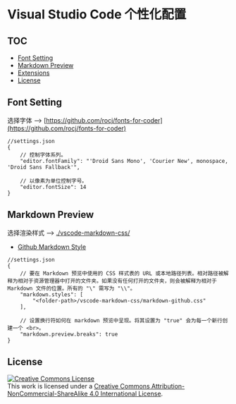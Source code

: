 # Visual Studio Code 个性化配置

## TOC

- [Font Setting](#font-setting)
- [Markdown Preview](#markdown-preview)
- [Extensions](./vscode-extensions.md)
- [License](#license)

## Font Setting

选择字体 --> [https://github.com/rocj/fonts-for-coder](https://github.com/rocj/fonts-for-coder)

```
//settings.json
{
    // 控制字体系列。
    "editor.fontFamily": "'Droid Sans Mono', 'Courier New', monospace, 'Droid Sans Fallback'",

    // 以像素为单位控制字号。
    "editor.fontSize": 14
}
```

## Markdown Preview

选择渲染样式 --> [./vscode-markdown-css/](https://github.com/rocj/vscode-settings/tree/master/vscode-markdown-css)

* [Github Markdown Style](./vscode-markdown-css/markdown-github.css)

```
//settings.json
{
    // 要在 Markdown 预览中使用的 CSS 样式表的 URL 或本地路径列表。相对路径被解释为相对于资源管理器中打开的文件夹。如果没有任何打开的文件夹，则会被解释为相对于 Markdown 文件的位置。所有的 "\" 需写为 "\\"。
    "markdown.styles": [
        "<folder-path>/vscode-markdown-css/markdown-github.css"
    ],

    // 设置换行符如何在 markdown 预览中呈现。将其设置为 "true" 会为每一个新行创建一个 <br>。
    "markdown.preview.breaks": true
}
```

## License

<a rel="license" href="http://creativecommons.org/licenses/by-nc-sa/4.0/"><img alt="Creative Commons License" style="border-width:0" src="https://i.creativecommons.org/l/by-nc-sa/4.0/88x31.png" /></a><br />
This work is licensed under a <a rel="license" href="http://creativecommons.org/licenses/by-nc-sa/4.0/">Creative Commons Attribution-NonCommercial-ShareAlike 4.0 International License</a>.
